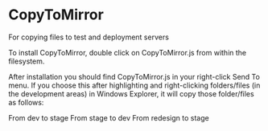 # CopyToMirror
For copying files to test and deployment servers

To install CopyToMirror, double click on CopyToMirror.js from within the filesystem.

After installation you should find CopyToMirror.js in your right-click Send To menu. If you choose this after highlighting and right-clicking folders/files (in the development areas) in Windows Explorer, it will copy those folder/files as follows:

From dev to stage
From stage to dev
From redesign to stage
